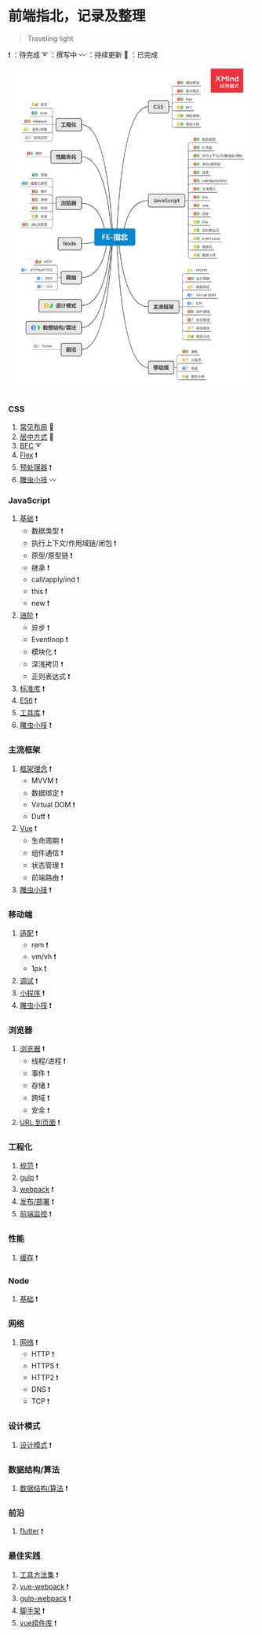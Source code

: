 # 前端指北，记录及整理

> Traveling light

:heavy_exclamation_mark: ：待完成
:curly_loop: ：撰写中
:wavy_dash: ：持续更新
:100: ：已完成

![FE-mind](./assets/images/FE-mind.png)

### CSS

1. [常见布局](./css/layout.md) :100:
2. [居中方式](./css/center.md) :100:
4. [BFC](./css/BFC.md) :curly_loop:
3. [Flex](./css/BFC.md) :heavy_exclamation_mark:
5. [预处理器](./css/BFC.md) :heavy_exclamation_mark:
6. [雕虫小技](./css/BFC.md) :wavy_dash:

### JavaScript

1. [基础](./javascript/basic.md) :heavy_exclamation_mark:
   - 数据类型 :heavy_exclamation_mark:
   - 执行上下文/作用域链/闭包 :heavy_exclamation_mark:
   - 原型/原型链 :heavy_exclamation_mark:
   - 继承 :heavy_exclamation_mark:
   - call/apply/ind :heavy_exclamation_mark:
   - this :heavy_exclamation_mark:
   - new :heavy_exclamation_mark:
2. [进阶](./javascript/advance.md) :heavy_exclamation_mark:
   - 异步 :heavy_exclamation_mark:
   - Eventloop :heavy_exclamation_mark:
   - 模块化 :heavy_exclamation_mark:
   - 深浅拷贝 :heavy_exclamation_mark:
   - 正则表达式 :heavy_exclamation_mark:
3. [标准库](./javascript/stdlib.md) :heavy_exclamation_mark:
4. [ES6](./javascript/es6.md) :heavy_exclamation_mark:
5. [工具库](./javascript/es6.md) :heavy_exclamation_mark:
6. [雕虫小技](./javascript/es6.md) :heavy_exclamation_mark:

### 主流框架

1. [框架理念](./javascript/basic.md) :heavy_exclamation_mark:
   - MVVM :heavy_exclamation_mark:
   - 数据绑定 :heavy_exclamation_mark:
   - Virtual DOM :heavy_exclamation_mark:
   - Duff :heavy_exclamation_mark:
2. [Vue](./javascript/basic.md) :heavy_exclamation_mark:
   - 生命周期 :heavy_exclamation_mark:
   - 组件通信 :heavy_exclamation_mark:
   - 状态管理 :heavy_exclamation_mark:
   - 前端路由 :heavy_exclamation_mark:
3. [雕虫小技](./javascript/basic.md) :heavy_exclamation_mark:

### 移动端

1. [适配](./javascript/basic.md) :heavy_exclamation_mark:
   - rem :heavy_exclamation_mark:
   - vm/vh :heavy_exclamation_mark:
   - 1px :heavy_exclamation_mark:
2. [调试](./javascript/basic.md) :heavy_exclamation_mark:
3. [小程序](./javascript/basic.md) :heavy_exclamation_mark:
4. [雕虫小技](./engineering/webpack.md) :heavy_exclamation_mark:

### 浏览器

1. [浏览器](./javascript/basic.md) :heavy_exclamation_mark:
   - 线程/进程 :heavy_exclamation_mark:
   - 事件 :heavy_exclamation_mark:
   - 存储 :heavy_exclamation_mark:
   - 跨域 :heavy_exclamation_mark:
   - 安全 :heavy_exclamation_mark:
2. [URL 到页面](./javascript/basic.md) :heavy_exclamation_mark:

### 工程化

1. [规范](./engineering/standard.md) :heavy_exclamation_mark:
2. [gulp](./engineering/webpack.md) :heavy_exclamation_mark:
3. [webpack](./engineering/webpack.md) :heavy_exclamation_mark:
4. [发布/部署](./engineering/webpack.md) :heavy_exclamation_mark:
5. [前端监控](./engineering/webpack.md) :heavy_exclamation_mark:

### 性能

1. [缓存](./engineering/performance.md) :heavy_exclamation_mark:

### Node

1. [基础](./node/basic.md) :heavy_exclamation_mark:

### 网络

1. [网络](./engineering/performance.md) :heavy_exclamation_mark:
   - HTTP :heavy_exclamation_mark:
   - HTTPS :heavy_exclamation_mark:
   - HTTP2 :heavy_exclamation_mark:
   - DNS :heavy_exclamation_mark:
   - TCP :heavy_exclamation_mark:

### 设计模式

1. [设计模式](./engineering/performance.md) :heavy_exclamation_mark:

### 数据结构/算法

1. [数据结构/算法](./engineering/performance.md) :heavy_exclamation_mark:

### 前沿

1. [flutter](./node/basic.md) :heavy_exclamation_mark:

### 最佳实践

1. [工具方法集](https://github.com/liupeng1218/PPlus) :heavy_exclamation_mark:
2. [vue-webpack](https://github.com/liupeng1218/vue-template) :heavy_exclamation_mark:
3. [gulp-webpack](https://github.com/liupeng1218/gulp-template) :heavy_exclamation_mark:
4. [脚手架](https://github.com/liupeng1218/msimple-cli) :heavy_exclamation_mark:
5. [vue组件库](https://github.com/liupeng1218/mvui) :heavy_exclamation_mark:

